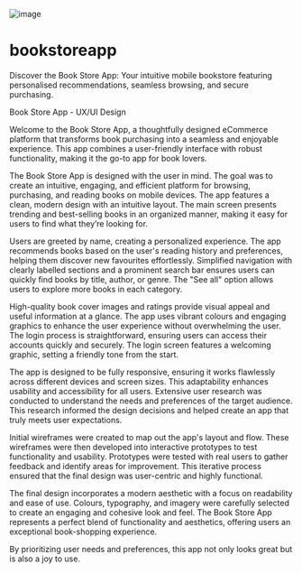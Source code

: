 
![image](https://github.com/actmuhammadtayyab/bookstoreapp/assets/173862813/1e21c70e-ddd9-482b-b257-ccf452f794ea)



# bookstoreapp
Discover the Book Store App: Your intuitive mobile bookstore featuring personalised recommendations, seamless browsing, and secure purchasing.

Book Store App - UX/UI Design

Welcome to the Book Store App, a thoughtfully designed eCommerce platform that transforms book purchasing into a seamless and enjoyable experience. This app combines a user-friendly interface with robust functionality, making it the go-to app for book lovers.

The Book Store App is designed with the user in mind. The goal was to create an intuitive, engaging, and efficient platform for browsing, purchasing, and reading books on mobile devices. The app features a clean, modern design with an intuitive layout. The main screen presents trending and best-selling books in an organized manner, making it easy for users to find what they’re looking for.

Users are greeted by name, creating a personalized experience. The app recommends books based on the user's reading history and preferences, helping them discover new favourites effortlessly. Simplified navigation with clearly labelled sections and a prominent search bar ensures users can quickly find books by title, author, or genre. The "See all" option allows users to explore more books in each category.

High-quality book cover images and ratings provide visual appeal and useful information at a glance. The app uses vibrant colours and engaging graphics to enhance the user experience without overwhelming the user. The login process is straightforward, ensuring users can access their accounts quickly and securely. The login screen features a welcoming graphic, setting a friendly tone from the start.

The app is designed to be fully responsive, ensuring it works flawlessly across different devices and screen sizes. This adaptability enhances usability and accessibility for all users. Extensive user research was conducted to understand the needs and preferences of the target audience. This research informed the design decisions and helped create an app that truly meets user expectations.

Initial wireframes were created to map out the app's layout and flow. These wireframes were then developed into interactive prototypes to test functionality and usability. Prototypes were tested with real users to gather feedback and identify areas for improvement. This iterative process ensured that the final design was user-centric and highly functional.

The final design incorporates a modern aesthetic with a focus on readability and ease of use. Colours, typography, and imagery were carefully selected to create an engaging and cohesive look and feel. The Book Store App represents a perfect blend of functionality and aesthetics, offering users an exceptional book-shopping experience.

By prioritizing user needs and preferences, this app not only looks great but is also a joy to use.

